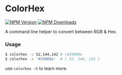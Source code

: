 # ColorHex
[![NPM Version](http://img.shields.io/npm/v/colorhex.svg?style=flat)](https://www.npmjs.org/package/colorhex)
[![NPM Downloads](https://img.shields.io/npm/dm/colorhex.svg?style=flat)](https://www.npmjs.org/package/colorhex)

A command line helper to convert between RGB & Hex.

### Usage

```bash
$ colorhex -c 52,144,142 # \#34908e
$ colorhex -x '#34908e'  # [ 52, 144, 142 ]
```

use `colorhex -h` to learn more.
